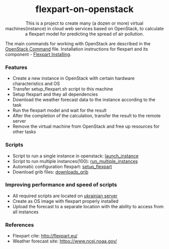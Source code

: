 <h1 align="center"> flexpart-on-openstack </h1>
<p align="center">
This is a project to create many (a dozen or more) virtual machines(instance) in cloud web services based on OpenStack, to calculate a flexpart model for predicting the spread of air pollution.

The main commands for working with OpenStack are described in the [OpenStack Command](doc/OpenStack_command.md) file. Installation instructions for flexpart and its component - [Flexpart Installing](doc/flexpart_Installing.md).
</p>

### Features

- Create a new instance in OpenStack with certain hardware characteristics and OS
- Transfer setup_flexpart.sh script to this machine
- Setup flexpart and they all dependencies
- Download the weather forecast data to the instance according to the task
- Run the flexpart model and wait for the result
- After the completion of the calculation, transfer the result to the remote server
- Remove the virtual machine from OpenStack and free up resources for other tasks

### Scripts

- Script to run a single instance in openstack: [launch_instance](launch_instance.sh)
- Script to run multiple instances(100): [run_multiple_instances](run_multiple_instances.sh)
- Automatic configuration flexpart: [setup_flexpart](setup_flexpart.sh)
- Download grib files: [downloads_grib](downloads_grib.sh)

### Improving performance and speed of scripts

- All required scripts are located on [ukrainian server](www.env.kiew.ua)
- Create as OS image with flexpart properly installed
- Upload the forecast to a separate location with the ability to access from all instances

### References

- Flexpart cite: <http://flexpart.eu/>
- Weather forecast site: <https://www.ncei.noaa.gov/>
